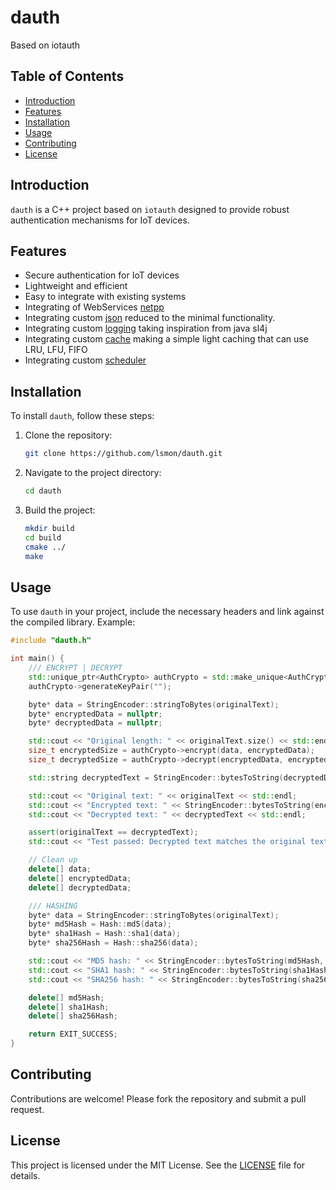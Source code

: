 # dauth
 Based on iotauth
## Table of Contents
- [Introduction](#introduction)
- [Features](#features)
- [Installation](#installation)
- [Usage](#usage)
- [Contributing](#contributing)
- [License](#license)

## Introduction
`dauth` is a C++ project based on `iotauth` designed to provide robust authentication mechanisms for IoT devices.

## Features
- Secure authentication for IoT devices
- Lightweight and efficient
- Easy to integrate with existing systems
- Integrating of WebServices [netpp](https://github.com/lsmon/netpp)
- Integrating custom [json](https://github.com/lsmon/json) reduced to the minimal functionality.
- Integrating custom [logging](https://github.com/lsmon/logpp) taking inspiration from java sl4j
- Integrating custom [cache](https://github.com/lsmon/cache) making a simple light caching that can use LRU, LFU, FIFO
- Integrating custom [scheduler](https://github.com/lsmon/scheduler)


## Installation
To install `dauth`, follow these steps:
1. Clone the repository:
    ```sh
    git clone https://github.com/lsmon/dauth.git
    ```
2. Navigate to the project directory:
    ```sh
    cd dauth
    ```
3. Build the project:
    ```sh
    mkdir build
    cd build
    cmake ../
    make
    ```

## Usage
To use `dauth` in your project, include the necessary headers and link against the compiled library. Example:
```cpp
#include "dauth.h"

int main() {
    /// ENCRYPT | DECRYPT
    std::unique_ptr<AuthCrypto> authCrypto = std::make_unique<AuthCrypto>();
    authCrypto->generateKeyPair("");

    byte* data = StringEncoder::stringToBytes(originalText);
    byte* encryptedData = nullptr;
    byte* decryptedData = nullptr;

    std::cout << "Original length: " << originalText.size() << std::endl;
    size_t encryptedSize = authCrypto->encrypt(data, encryptedData);
    size_t decryptedSize = authCrypto->decrypt(encryptedData, encryptedSize, decryptedData);

    std::string decryptedText = StringEncoder::bytesToString(decryptedData, decryptedSize);

    std::cout << "Original text: " << originalText << std::endl;
    std::cout << "Encrypted text: " << StringEncoder::bytesToString(encryptedData, encryptedSize) << std::endl;
    std::cout << "Decrypted text: " << decryptedText << std::endl;

    assert(originalText == decryptedText);
    std::cout << "Test passed: Decrypted text matches the original text." << std::endl;

    // Clean up
    delete[] data;
    delete[] encryptedData;
    delete[] decryptedData;

    /// HASHING
    byte* data = StringEncoder::stringToBytes(originalText);
    byte* md5Hash = Hash::md5(data);
    byte* sha1Hash = Hash::sha1(data);
    byte* sha256Hash = Hash::sha256(data);

    std::cout << "MD5 hash: " << StringEncoder::bytesToString(md5Hash, EVP_MAX_MD_SIZE) << std::endl;
    std::cout << "SHA1 hash: " << StringEncoder::bytesToString(sha1Hash, SHA_DIGEST_LENGTH) << std::endl;
    std::cout << "SHA256 hash: " << StringEncoder::bytesToString(sha256Hash, SHA256_DIGEST_LENGTH) << std::endl;

    delete[] md5Hash;
    delete[] sha1Hash;
    delete[] sha256Hash;

    return EXIT_SUCCESS;
}
```

## Contributing
Contributions are welcome! Please fork the repository and submit a pull request.

## License
This project is licensed under the MIT License. See the [LICENSE](LICENSE) file for details.